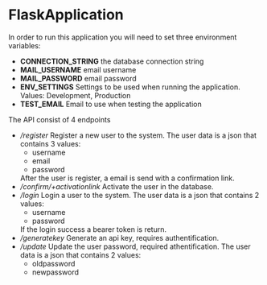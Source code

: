 # FlaskApplication

<p>In order to run this application you will need to set three environment variables:<p>
<ul>
    <li><strong>CONNECTION_STRING</strong> the database connection string</li>
    <li><strong>MAIL_USERNAME</strong> email username</li>
    <li><strong>MAIL_PASSWORD</strong> email password</li>
    <li><strong>ENV_SETTINGS</strong> Settings to be used when running the application. Values: Development, Production</li>
    <li><strong>TEST_EMAIL</strong> Email to use when testing the application</li>
</ul>

<p> The API consist of 4 endpoints</p>
<ul>
    <li>
        <i>/register</i> Register a new user to the system. The user data is a json that contains 3 values:
        <ul>
            <li>username</li>
            <li>email</li>
            <li>password</li>
        </ul>
        After the user is register, a email is send with a confirmation link.
    </li>
    <li>
        <i>/confirm/+activationlink</i> Activate the user in the database.
    </li>
    <li>
        <i>/login</i> Login a user to the system. The user data is a json that contains 2 values:
        <ul>
            <li>username</li>
            <li>password</li>
        </ul>
        If the login success a bearer token is return.
    </li>
    <li>
        <i>/generatekey</i> Generate an api key, requires authentification.
    </li>
    <li>
        <i>/update</i> Update the user password, required athentification. The user data is a json that contains 2 values:
        <ul>
            <li>oldpassword</li>
            <li>newpassword</li>
        </ul>
    </li>
</ul>
